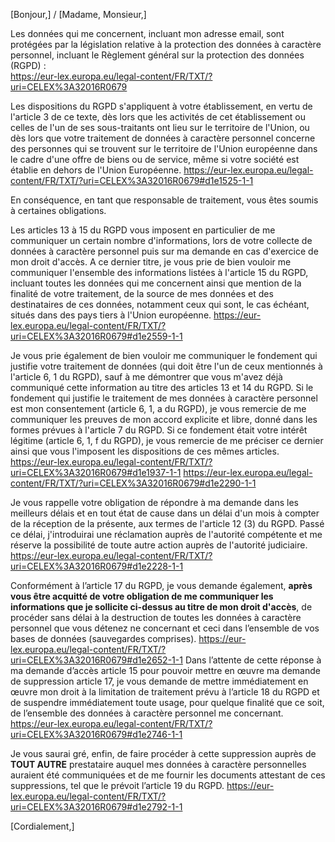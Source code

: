 [Bonjour,]  / [Madame, Monsieur,]

Les données qui me concernent, incluant mon adresse email, sont protégées par la législation relative à la protection des données à caractère personnel, incluant le Règlement général sur la protection des données (RGPD) :  
	https://eur-lex.europa.eu/legal-content/FR/TXT/?uri=CELEX%3A32016R0679

Les dispositions du RGPD s'appliquent à votre établissement, en vertu de l'article 3 de ce texte, dès lors que les activités de cet établissement ou celles de l'un de ses sous-traitants ont lieu sur le territoire de l'Union, ou dès lors que votre traitement de données à caractère personnel concerne des personnes qui se trouvent sur le territoire de l'Union européenne dans le cadre d'une offre de biens ou de service, même si votre société est établie en dehors de l'Union Européenne.
	https://eur-lex.europa.eu/legal-content/FR/TXT/?uri=CELEX%3A32016R0679#d1e1525-1-1

En conséquence, en tant que responsable de traitement, vous êtes soumis à certaines obligations.

Les articles 13 à 15 du RGPD vous imposent en particulier de me communiquer un certain nombre d'informations, lors de votre collecte de données à caractère personnel puis sur ma demande en cas d'exercice de mon droit d'accès. A ce dernier titre, je vous prie de bien vouloir me communiquer l'ensemble des informations listées à l'article 15 du RGPD, incluant toutes les données qui me concernent ainsi que mention de la finalité de votre traitement, de la source de mes données et des destinataires de ces données, notamment ceux qui sont, le cas échéant, situés dans des pays tiers à l'Union européenne.
	https://eur-lex.europa.eu/legal-content/FR/TXT/?uri=CELEX%3A32016R0679#d1e2559-1-1
	
Je vous prie également de bien vouloir me communiquer le fondement qui justifie votre traitement de données (qui doit être l'un de ceux mentionnés à l'article 6, 1 du RGPD), sauf à me démontrer que vous m'avez déjà communiqué cette information au titre des articles 13 et 14 du RGPD. Si le fondement qui justifie le traitement de mes données à caractère personnel est mon consentement (article 6, 1, a du RGPD), je vous remercie de me communiquer les preuves de mon accord explicite et libre, donné dans les formes prévues à l'article 7 du RGPD. Si ce fondement était votre intérêt légitime (article 6, 1, f du RGPD), je vous remercie de me préciser ce dernier ainsi que vous l'imposent les dispositions de ces mêmes articles.
	https://eur-lex.europa.eu/legal-content/FR/TXT/?uri=CELEX%3A32016R0679#d1e1937-1-1
	https://eur-lex.europa.eu/legal-content/FR/TXT/?uri=CELEX%3A32016R0679#d1e2290-1-1

Je vous rappelle votre obligation de répondre à ma demande dans les meilleurs délais et en tout état de cause dans un délai d'un mois à compter de la réception de la présente, aux termes de l'article 12 (3) du RGPD. Passé ce délai, j'introduirai une réclamation auprès de l'autorité compétente et me réserve la possibilité de toute autre action auprès de l'autorité judiciaire.
	https://eur-lex.europa.eu/legal-content/FR/TXT/?uri=CELEX%3A32016R0679#d1e2228-1-1

Conformément à l’article 17 du RGPD, je vous demande également, **après vous être acquitté de votre obligation de me communiquer les informations que je sollicite ci-dessus au titre de mon droit d'accès**, de procéder sans délai à la destruction de toutes les données à caractère personnel que vous détenez ne concernant et ceci dans l’ensemble de vos bases de données (sauvegardes comprises).
	https://eur-lex.europa.eu/legal-content/FR/TXT/?uri=CELEX%3A32016R0679#d1e2652-1-1
Dans l’attente de cette réponse à ma demande d’accès article 15 pour pouvoir mettre en œuvre ma demande de suppression article 17, je vous demande de mettre immédiatement en œuvre mon droit à la limitation de traitement prévu à l’article 18 du RGPD et de suspendre immédiatement toute usage, pour quelque finalité que ce soit, de l’ensemble des données à caractère personnel me concernant.
	https://eur-lex.europa.eu/legal-content/FR/TXT/?uri=CELEX%3A32016R0679#d1e2746-1-1

Je vous saurai gré, enfin, de faire procéder à cette suppression auprès de **TOUT AUTRE** prestataire auquel mes données à caractère personnelles auraient été communiquées et de me fournir les documents attestant de ces suppressions, tel que le prévoit l’article 19 du RGPD.
	https://eur-lex.europa.eu/legal-content/FR/TXT/?uri=CELEX%3A32016R0679#d1e2792-1-1


[Cordialement,]
